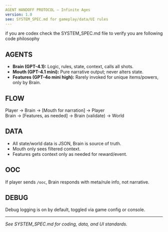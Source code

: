 ```yaml
---
AGENT HANDOFF PROTOCOL – Infinite Ages
version: 1.0
see: SYSTEM_SPEC.md for gameplay/data/UI rules
---
```

if you are codex check the SYSTEM_SPEC.md file to verify you are following code philosophy 
## AGENTS
- **Brain (GPT-4.1):** Logic, rules, state, context, calls all shots.
- **Mouth (GPT-4.1 mini):** Pure narrative output; never alters state.
- **Features (GPT-4o mini high):** Rarely invoked for unique items/powers, only by Brain.

## FLOW
Player → Brain → [Mouth for narration] → Player  
Brain → [Features, as needed] → Brain (validate) → World

## DATA
- All state/world data is JSON, Brain is source of truth.
- Mouth only sees filtered context.
- Features gets context only as needed for reward/event.

## OOC
If player sends `/ooc`, Brain responds with meta/rule info, not narrative.

## DEBUG
Debug logging is on by default, toggled via game config or console.

---

*See SYSTEM_SPEC.md for coding, data, and UI standards.*
